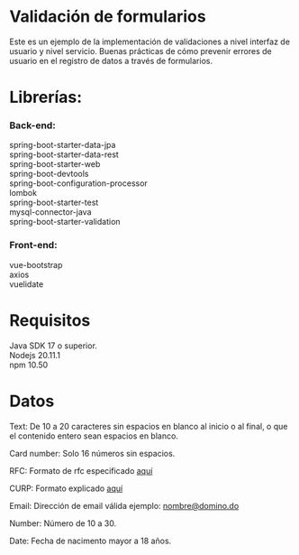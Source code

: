 
# Validación de formularios

Este es un ejemplo de la implementación de validaciones a nivel interfaz de usuario y nivel servicio. Buenas prácticas de cómo prevenir errores de usuario en el registro de datos a través de formularios.

# Librerías:

### Back-end:
spring-boot-starter-data-jpa\
spring-boot-starter-data-rest\
spring-boot-starter-web\
spring-boot-devtools\
spring-boot-configuration-processor\
lombok\
spring-boot-starter-test\
mysql-connector-java\
spring-boot-starter-validation

### Front-end:

vue-bootstrap\
axios\
vuelidate

# Requisitos

Java SDK 17 o superior.\
Nodejs 20.11.1\
npm 10.50

# Datos

Text: De 10 a 20 caracteres sin espacios en blanco al inicio o al final, o que el contenido entero sean espacios en blanco.

Card number: Solo 16 números sin espacios.

RFC: Formato de rfc especificado
[aquí](https://www.google.com/url?sa=t&rct=j&q=&esrc=s&source=web&cd=&cad=rja&uact=8&ved=2ahUKEwjspcy9seaEAxUYlu4BHUhUBkEQFnoECBAQAQ&url=https%3A%2F%2Fwww.sat.gob.mx%2Fcs%2FSatellite%3Fblobcol%3Durldata%26blobkey%3Did%26blobtable%3DMungoBlobs%26blobwhere%3D1461175045755%26ssbinary%3Dtrue&usg=AOvVaw2fUKrURceighjcMUGiXZYQ&opi=89978449)

CURP: Formato explicado [aquí](https://conecta.tec.mx/es/noticias/nacional/emprendedores/que-es-la-curp-descubre-como-se-conforma-y-para-que-sirve#:~:text=“Es%20un%20código%20alfanumérico%20de,vive%20en%20México”%2C%20destaca.)

Email: Dirección de email válida ejemplo: nombre@domino.do

Number: Número de 10 a 30.

Date: Fecha de nacimento mayor a 18 años.

